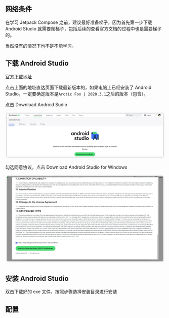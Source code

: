 ## 网络条件

在学习 Jetpack Compose 之前，建议最好准备梯子，因为首先第一步下载Android Studio 就需要爬梯子，包括后续的查看官方文档的过程中也是需要梯子的。

当然没有的情况下也不是不能学习。

## 下载 Android Studio

[官方下载地址](https://developer.android.com/studio)

点击上面的地址直达页面下载最新版本的，如果电脑上已经安装了 Android Studio，一定要确定版本是```Arctic Fox | 2020.3.1```之后的版本（包含）。

点击 Download Android Sudio

![First](../assets/download1.png)

勾选同意协议，点击 Download Android Studio for Windows

![Second](../assets/download_windows.png)

## 安装 Android Studio

双击下载好的 exe 文件，按照步骤选择安装目录进行安装

## 配置
